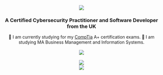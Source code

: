 <h1 align="center">
  <img src="https://readme-typing-svg.herokuapp.com/?font=Righteous&size=35&center=true&vCenter=true&width=500&height=70&duration=4000&lines=Hello,+I'm+John+Dunbar!;"/>
</h1>

<h3 align="center">A Certified Cybersecurity Practitioner and Software Developer from the UK</h3>

<div align="center">
  🌱 I am currently studying for my <a href="https://www.comptia.org/">CompTia</a> A+ certification exams.
  📖 I am studying MA Business Management and Information Systems.
</div>
<br>
<div align="center">
  <a href="https://www.linkedin.com/in/john-dunbar-379638243/"><img src="https://img.shields.io/badge/LinkedIn-0077B5?style=for-the-badge&logo=linkedin&logoColor=white" target="_blank"/></a>
</div>
<br>
<div align="center">
  <a href="https://skillicons.dev">
    <img src="https://skillicons.dev/icons?i=cs,cpp,python,mysql,java"/>
    <br>
    <img src="https://skillicons.dev/icons?i=visualstudio,vscode,github,powershell"/>
  </a>
</div>

<!---
JohnDunbar21/JohnDunbar21 is a ✨ special ✨ repository because its `README.md` (this file) appears on your GitHub profile.
You can click the Preview link to take a look at your changes.
--->
